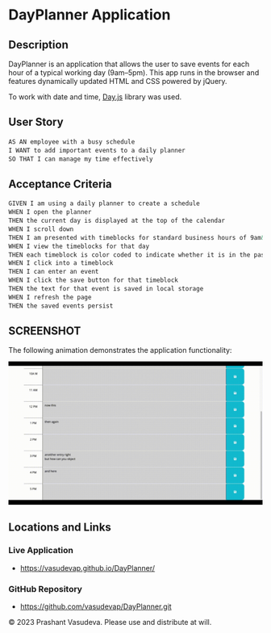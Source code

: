 # DayPlanner Application

## Description

DayPlanner is an application that allows the user to save events for each hour of a typical working day (9am&ndash;5pm).  This app runs in the browser and features dynamically updated HTML and CSS powered by jQuery.

To work with date and time, [Day.js](https://day.js.org/en/) library was used. 

## User Story

```md
AS AN employee with a busy schedule
I WANT to add important events to a daily planner
SO THAT I can manage my time effectively
```

## Acceptance Criteria

```md
GIVEN I am using a daily planner to create a schedule
WHEN I open the planner
THEN the current day is displayed at the top of the calendar
WHEN I scroll down
THEN I am presented with timeblocks for standard business hours of 9am&ndash;5pm
WHEN I view the timeblocks for that day
THEN each timeblock is color coded to indicate whether it is in the past, present, or future
WHEN I click into a timeblock
THEN I can enter an event
WHEN I click the save button for that timeblock
THEN the text for that event is saved in local storage
WHEN I refresh the page
THEN the saved events persist
```

## SCREENSHOT

The following animation demonstrates the application functionality:

![Demo gif of appication working](Work-Day-Scheduler.gif)

## Locations and Links

### Live Application
* https://vasudevap.github.io/DayPlanner/

### GitHub Repository
* https://github.com/vasudevap/DayPlanner.git


© 2023 Prashant Vasudeva. Please use and distribute at will.
